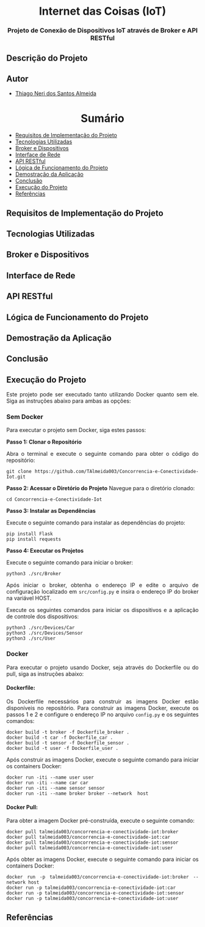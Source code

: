 <h1 align="center">Internet das Coisas (IoT)</h1>
<h3 align="center">Projeto de Conexão de Dispositivos IoT através de Broker e API RESTful</h3>

<div align="justify"> 
<div id="sobre-o-projeto"> 
<h2> Descrição do Projeto</h2>

</div>
</div>

<h2> Autor <br></h2>
<uL>
  <li><a href="https://github.com/TAlmeida003">Thiago Neri dos Santos Almeida</a></li>
</ul>

<h1 align="center"> Sumário </h1>
<div id="sumario">
	<ul>
        <li><a href="#requisitos"> Requisitos de Implementação do Projeto </a></li>
        <li><a href="#Software"> Tecnologias Utilizadas </a></li>
        <li><a href="#Broker"> Broker e Dispositivos </a></li>
        <li><a href="#Conectividade"> Interface de Rede </a></li>
        <li><a href="#API"> API RESTful </a></li>
        <li><a href="#logica"> Lógica de Funcionamento do Projeto</a></li>
        <li><a href="#usuario"> Demostração da Aplicação</a></li>
        <li><a href="#conclusao"> Conclusão </a></li>
        <li><a href="#execucaoProjeto"> Execução do Projeto </a></li>
        <li><a href="#referencias"> Referências </a></li>
	</ul>	
</div>

<div id="requisitos"> 
<h2> Requisitos de Implementação do Projeto</h2>
<div align="justify"> 

</div>
</div>

<div id="Software">
<h2> Tecnologias Utilizadas</h2>
<div align="justify">

</div>
</div>

<div id="Broker">
<h2> Broker e Dispositivos</h2>
<div align="justify">

</div>
</div>

<div id="Conectividade">
<h2> Interface de Rede</h2>
<div align="justify">

</div>
</div>

<div id="API">
<h2> API RESTful</h2>
<div align="justify">

</div>
</div>

<div id="logica">
<h2> Lógica de Funcionamento do Projeto</h2>
<div align="justify">

</div>
</div>

<div id="usuario">
<h2> Demostração da Aplicação</h2>
<div align="justify">

</div>
</div>

<div id="conclusao">
<h2> Conclusão</h2>
<div align="justify">
</div>
</div>

<div id="execucaoProjeto">
<h2> Execução do Projeto</h2>
<div align="justify">

Este projeto pode ser executado tanto utilizando Docker quanto sem ele. Siga as instruções abaixo para ambas as opções:

<h3> Sem Docker </h3>
Para executar o projeto sem Docker, siga estes passos:

**Passo 1: Clonar o Repositório**

Abra o terminal e execute o seguinte comando para obter o código do repositório:

    git clone https://github.com/TAlmeida003/Concorrencia-e-Conectividade-Iot.git

**Passo 2: Acessar o Diretório do Projeto**
Navegue para o diretório clonado:

    cd Concorrencia-e-Conectividade-Iot

**Passo 3: Instalar as Dependências**

Execute o seguinte comando para instalar as dependências do projeto:

    pip install Flask
    pip install requests

**Passo 4: Executar os Projetos**

Execute o seguinte comando para iniciar o broker:

    python3 ./src/Broker
Após iniciar o broker, obtenha o endereço IP e edite o arquivo de configuração localizado em <code>src/config.py</code> e insira o endereço IP do broker na variável HOST.

Execute os seguintes comandos para iniciar os dispositivos e a aplicação de controle dos dispositivos:

    python3 ./src/Devices/Car
    python3 ./src/Devices/Sensor
    python3 ./src/User

<h3> Docker </h3>

Para executar o projeto usando Docker, seja através do Dockerfile ou do pull, siga as instruções abaixo:

<h4> Dockerfile:</h4>
Os Dockerfile necessários para construir as imagens Docker estão disponíveis no repositório. Para construir as
imagens Docker, execute os passos 1 e 2 e configure o endereço IP no arquivo <code>config.py</code> e os
seguintes comandos:

    docker build -t broker -f Dockerfile_broker .
    docker build -t car -f Dockerfile_car .
    docker build -t sensor -f Dockerfile_sensor .
    docker build -t user -f Dockerfile_user .

Após construir as imagens Docker, execute o seguinte comando para iniciar os containers Docker:

    docker run -iti --name user user
    docker run -iti --name car car
    docker run -iti --name sensor sensor
    docker run -iti --name broker broker --network  host

<h4> Docker Pull: </h4>
Para obter a imagem Docker pré-construída, execute o seguinte comando:

    docker pull talmeida003/concorrencia-e-conectividade-iot:broker
    docker pull talmeida003/concorrencia-e-conectividade-iot:car
    docker pull talmeida003/concorrencia-e-conectividade-iot:sensor
    docker pull talmeida003/concorrencia-e-conectividade-iot:user

Após obter as imagens Docker, execute o seguinte comando para iniciar os containers Docker:

    docker run -p talmeida003/concorrencia-e-conectividade-iot:broker --network host
    docker run -p talmeida003/concorrencia-e-conectividade-iot:car
    docker run -p talmeida003/concorrencia-e-conectividade-iot:sensor
    docker run -p talmeida003/concorrencia-e-conectividade-iot:user

</div>
</div>

<div id="referencias">  
<h2> Referências</h2>
<div align="justify">

</div>
</div>
